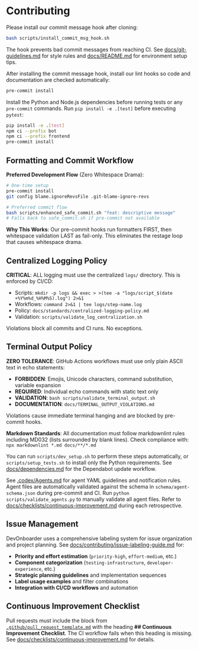 # Contributing

Please install our commit message hook after cloning:

```bash
bash scripts/install_commit_msg_hook.sh
```

The hook prevents bad commit messages from reaching CI. See [docs/git-guidelines.md](docs/git-guidelines.md) for style
rules and [docs/README.md](docs/README.md) for environment setup tips.

After installing the commit message hook, install our lint hooks so code and documentation are checked automatically:

```bash
pre-commit install
```

Install the Python and Node.js dependencies before running tests or any
`pre-commit` commands. Run `pip install -e .[test]` before executing `pytest`:

```bash
pip install -e .[test]
npm ci --prefix bot
npm ci --prefix frontend
pre-commit install
```

## Formatting and Commit Workflow

**Preferred Development Flow** (Zero Whitespace Drama):

```bash
# One-time setup
pre-commit install
git config blame.ignoreRevsFile .git-blame-ignore-revs

# Preferred commit flow
bash scripts/enhanced_safe_commit.sh "feat: descriptive message"
# Falls back to safe_commit.sh if pre-commit not available
```

**Why This Works**: Our pre-commit hooks run formatters FIRST, then whitespace validation LAST as fail-only. This eliminates the restage loop that causes whitespace drama.

## Centralized Logging Policy

**CRITICAL**: ALL logging must use the centralized `logs/` directory. This is enforced by CI/CD:

- Scripts: `mkdir -p logs && exec > >(tee -a "logs/script_$(date +%Y%m%d_%H%M%S).log") 2>&1`
- Workflows: `command 2>&1 | tee logs/step-name.log`
- Policy: `docs/standards/centralized-logging-policy.md`
- Validation: `scripts/validate_log_centralization.sh`

Violations block all commits and CI runs. No exceptions.

## Terminal Output Policy

**ZERO TOLERANCE**: GitHub Actions workflows must use only plain ASCII text in echo statements:

- **FORBIDDEN**: Emojis, Unicode characters, command substitution, variable expansion
- **REQUIRED**: Individual echo commands with static text only
- **VALIDATION**: `bash scripts/validate_terminal_output.sh`
- **DOCUMENTATION**: `docs/TERMINAL_OUTPUT_VIOLATIONS.md`

Violations cause immediate terminal hanging and are blocked by pre-commit hooks.

**Markdown Standards**: All documentation must follow markdownlint rules including MD032 (lists surrounded by blank lines).
Check compliance with: `npx markdownlint *.md docs/**/*.md`

You can run `scripts/dev_setup.sh` to perform these steps automatically, or
`scripts/setup_tests.sh` to install only the Python requirements.
See [docs/dependencies.md](docs/dependencies.md) for the Dependabot update workflow.

See [.codex/Agents.md](.codex/Agents.md) for agent YAML guidelines and notification rules.
Agent files are automatically validated against the schema in `schema/agent-schema.json` during pre-commit and CI.
Run `python scripts/validate_agents.py` to manually validate all agent files.
Refer to [docs/checklists/continuous-improvement.md](docs/checklists/continuous-improvement.md) during each retrospective.

## Issue Management

DevOnboarder uses a comprehensive labeling system for issue organization and project planning.
See [docs/contributing/issue-labeling-guide.md](docs/contributing/issue-labeling-guide.md) for:

- **Priority and effort estimation** (`priority-high`, `effort-medium`, etc.)
- **Component categorization** (`testing-infrastructure`, `developer-experience`, etc.)
- **Strategic planning guidelines** and implementation sequences
- **Label usage examples** and filter combinations
- **Integration with CI/CD workflows** and automation

## Continuous Improvement Checklist

Pull requests must include the block from
[`.github/pull_request_template.md`](.github/pull_request_template.md) with the
heading **## Continuous Improvement Checklist**. The CI workflow fails when this
heading is missing. See
[docs/checklists/continuous-improvement.md](docs/checklists/continuous-improvement.md)
for details.
